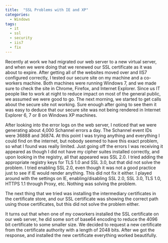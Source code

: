 ```yaml
---
title:  "SSL Problems with IE and XP"
categories: 
  - Windows
tags:
  - it
  - ssl
  - security
  - iis7
  - fix
---
```


Recently at work we had migrated our web server to a new virtual server, and when we were doing that we renewed our SSL certificate as it was about to expire. After getting all of the websites moved over and IIS7 configured correctly, I tested our secure site on my machine and a co-workers machine. Both machines were running Windows 7, and we made sure to check the site in Chrome, Firefox, and Internet Explorer. Since us IT people like to work at night to reduce impact on most of the general public, we assumed we were good to go. The next morning, we started to get calls about the secure site not working. Sure enough after going to see them it was easy to deduce that our secure site was not being rendered in Internet Explorer 6, 7 or 8 on Windows XP machines.

After looking into the error logs on the web server, I noticed that we were generating about 4,000 Schannel errors a day. The Schannel event IDs were 36888 and 36874. At this point I was trying anything and everything I could find on the internet, but nobody seemed to have this exact problem, so what I found was really limited. Just going off the errors I was receiving it appeared as though I did not have my cipher suites installed correctly, and upon looking in the registry, all that appeared was SSL 2.0. I tried adding the appropriate registry keys for TLS 1.0 and SSL 3.0, but that did not solve the problem. I tried enabling SSL 2.0, even though it was not a good practice just to see if IE would render anything. This did not fix it either. I played around with the settings on IE, enabling/disabling SSL 2.0, SSL 3.0, TLS 1.0, HTTPS 1.1 through Proxy, etc. Nothing was solving the problem.

The next thing that we tried was installing the intermediary certificates in the certificate store, and our SSL certificate was showing the correct path using those certificates, but this did not solve the problem either.

It turns out that when one of my coworkers installed the SSL certificate on our web server, he did some sort of base64 encoding to reduce the 4096 bit certificate to some smaller size. We decided to request a new certificate from the certificate authority with a length of 2048 bits. After we got the response, and installed the new certificate everything worked beautifully.
